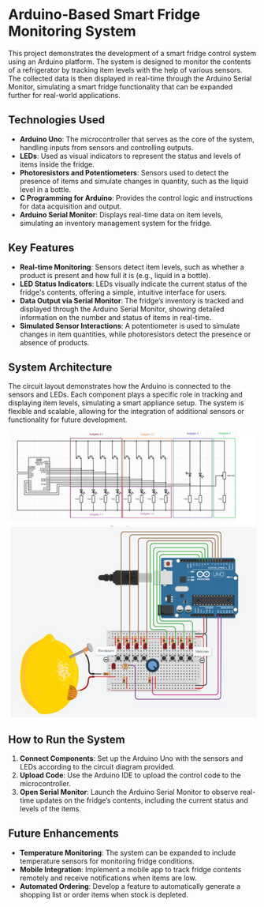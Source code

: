 # Arduino-Based Smart Fridge Monitoring System

This project demonstrates the development of a smart fridge control system using an Arduino platform. The system is designed to monitor the contents of a refrigerator by tracking item levels with the help of various sensors. The collected data is then displayed in real-time through the Arduino Serial Monitor, simulating a smart fridge functionality that can be expanded further for real-world applications.

## Technologies Used
- **Arduino Uno**: The microcontroller that serves as the core of the system, handling inputs from sensors and controlling outputs.
- **LEDs**: Used as visual indicators to represent the status and levels of items inside the fridge.
- **Photoresistors and Potentiometers**: Sensors used to detect the presence of items and simulate changes in quantity, such as the liquid level in a bottle.
- **C Programming for Arduino**: Provides the control logic and instructions for data acquisition and output.
- **Arduino Serial Monitor**: Displays real-time data on item levels, simulating an inventory management system for the fridge.

## Key Features
- **Real-time Monitoring**: Sensors detect item levels, such as whether a product is present and how full it is (e.g., liquid in a bottle).
- **LED Status Indicators**: LEDs visually indicate the current status of the fridge's contents, offering a simple, intuitive interface for users.
- **Data Output via Serial Monitor**: The fridge’s inventory is tracked and displayed through the Arduino Serial Monitor, showing detailed information on the number and status of items in real-time.
- **Simulated Sensor Interactions**: A potentiometer is used to simulate changes in item quantities, while photoresistors detect the presence or absence of products.

## System Architecture
The circuit layout demonstrates how the Arduino is connected to the sensors and LEDs. Each component plays a specific role in tracking and displaying item levels, simulating a smart appliance setup. The system is flexible and scalable, allowing for the integration of additional sensors or functionality for future development.

![Circuit Diagram](Gesamtschaltung.jpg)
![Overall Setup](Gesamtaufbau.jpg)



## How to Run the System
1. **Connect Components**: Set up the Arduino Uno with the sensors and LEDs according to the circuit diagram provided.
2. **Upload Code**: Use the Arduino IDE to upload the control code to the microcontroller.
3. **Open Serial Monitor**: Launch the Arduino Serial Monitor to observe real-time updates on the fridge’s contents, including the current status and levels of the items.

## Future Enhancements
- **Temperature Monitoring**: The system can be expanded to include temperature sensors for monitoring fridge conditions.
- **Mobile Integration**: Implement a mobile app to track fridge contents remotely and receive notifications when items are low.
- **Automated Ordering**: Develop a feature to automatically generate a shopping list or order items when stock is depleted.
